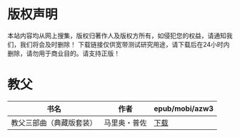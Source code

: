 # 版权声明

本站内容均从网上搜集，版权归著作人及版权方所有，如侵犯您的权益，请通知我们，我们将会及时删除！ 下载链接仅供宽带测试研究用途，请下载后在24小时内删除，请勿用于商业目的。请支持正版！

# 教父

| 书名 | 作者 | epub/mobi/azw3 |
| --- | --- | --- |
| 教父三部曲（典藏版套装） | 马里奥・普佐 | [下载](https://url89.ctfile.com/f/31084289-1357006198-56cf95?p=8866) |
